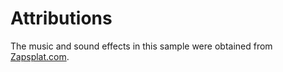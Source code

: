 # Attributions

The music and sound effects in this sample were obtained from
[Zapsplat.com](https://www.zapsplat.com).
